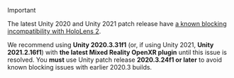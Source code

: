 <!-- UNCOMMENT THE FOLLOWING WHEN THERE IS A BLOCKING ISSUE WITH THE LATEST UNITY VERSION: -->
> [!IMPORTANT]
> The latest Unity 2020 and Unity 2021 patch release have [a known blocking incompatibility with HoloLens 2](../../known-issues.md).
>
> We recommend using **Unity 2020.3.31f1** (or, if using Unity 2021, **Unity 2021.2.16f1**) with **the latest Mixed Reality OpenXR plugin** until this issue is resolved.  You **must** use Unity patch release **2020.3.24f1 or later** to avoid known blocking issues with earlier 2020.3 builds.

<!-- UNCOMMENT THE FOLLOWING WHEN THE CURRENT UNITY VERSION HAS NO BLOCKING ISSUE: -->
<!-- > [!IMPORTANT]
> We recommend using *the latest Unity 2020.3 patch release* (or, if using Unity 2021, *the latest Unity 2021.2 patch release*) with *the latest Mixed Reality OpenXR plugin*.  You **must** use Unity patch release *2020.3.24f1 or later* to avoid known blocking issues with earlier 2020.3 builds. -->
